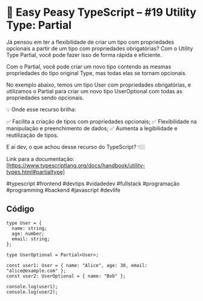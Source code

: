 # 🧠 Easy Peasy TypeScript – #19 Utility Type: Partial

Já pensou em ter a flexibilidade de criar um tipo com propriedades opcionais a partir de um tipo com propriedades obrigatórias? Com o Utility Type Partial, você pode fazer isso de forma rápida e eficiente.

Com o Partial<Type>, você pode criar um novo tipo contendo as mesmas propriedades do tipo original Type, mas todas elas se tornam opcionais.

No exemplo abaixo, temos um tipo User com propriedades obrigatórias, e utilizamos o Partial para criar um novo tipo UserOptional com todas as propriedades sendo opcionais.

💡 Onde esse recurso brilha:

✅ Facilita a criação de tipos com propriedades opcionais;
✅ Flexibilidade na manipulação e preenchimento de dados;
✅ Aumenta a legibilidade e reutilização de tipos.

E aí dev, o que achou desse recurso do TypeScript? 👇🏼

Link para a documentação: [https://www.typescriptlang.org/docs/handbook/utility-types.html#partialtype]

#typescript #frontend #devtips #vidadedev #fullstack #programação #programming #backend #javascript #devlife

## Código
```
type User = {
  name: string;
  age: number;
  email: string;
};

type UserOptional = Partial<User>;

const user1: User = { name: "Alice", age: 30, email: "alice@example.com" };
const user2: UserOptional = { name: "Bob" };

console.log(user1);
console.log(user2);
``` 